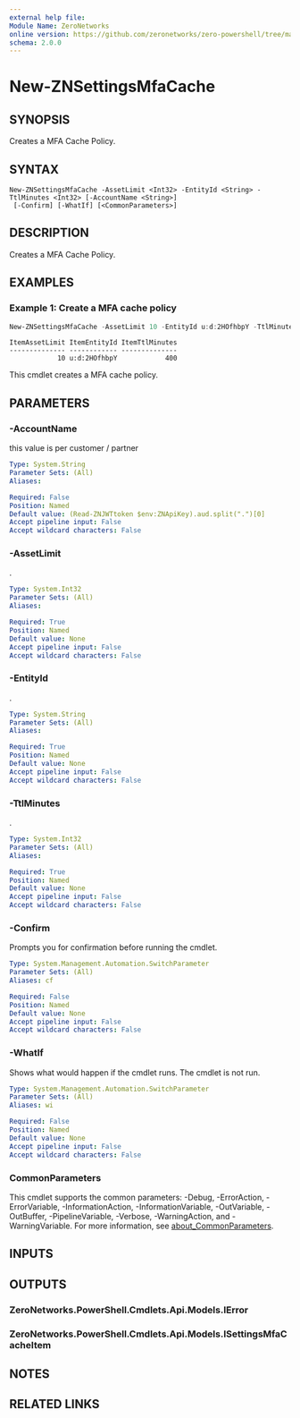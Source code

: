 ```yaml
---
external help file:
Module Name: ZeroNetworks
online version: https://github.com/zeronetworks/zero-powershell/tree/master/src/help/zeronetworks/new-znsettingsmfacache
schema: 2.0.0
---
```


# New-ZNSettingsMfaCache

## SYNOPSIS
Creates a MFA Cache Policy.

## SYNTAX

```
New-ZNSettingsMfaCache -AssetLimit <Int32> -EntityId <String> -TtlMinutes <Int32> [-AccountName <String>]
 [-Confirm] [-WhatIf] [<CommonParameters>]
```

## DESCRIPTION
Creates a MFA Cache Policy.

## EXAMPLES

### Example 1: Create a MFA cache policy
```powershell
New-ZNSettingsMfaCache -AssetLimit 10 -EntityId u:d:2HOfhbpY -TtlMinutes 400
```

```output
ItemAssetLimit ItemEntityId ItemTtlMinutes
-------------- ------------ --------------
            10 u:d:2HOfhbpY            400
```

This cmdlet creates a MFA cache policy.

## PARAMETERS

### -AccountName
this value is per customer / partner

```yaml
Type: System.String
Parameter Sets: (All)
Aliases:

Required: False
Position: Named
Default value: (Read-ZNJWTtoken $env:ZNApiKey).aud.split(".")[0]
Accept pipeline input: False
Accept wildcard characters: False
```

### -AssetLimit
.

```yaml
Type: System.Int32
Parameter Sets: (All)
Aliases:

Required: True
Position: Named
Default value: None
Accept pipeline input: False
Accept wildcard characters: False
```

### -EntityId
.

```yaml
Type: System.String
Parameter Sets: (All)
Aliases:

Required: True
Position: Named
Default value: None
Accept pipeline input: False
Accept wildcard characters: False
```

### -TtlMinutes
.

```yaml
Type: System.Int32
Parameter Sets: (All)
Aliases:

Required: True
Position: Named
Default value: None
Accept pipeline input: False
Accept wildcard characters: False
```

### -Confirm
Prompts you for confirmation before running the cmdlet.

```yaml
Type: System.Management.Automation.SwitchParameter
Parameter Sets: (All)
Aliases: cf

Required: False
Position: Named
Default value: None
Accept pipeline input: False
Accept wildcard characters: False
```

### -WhatIf
Shows what would happen if the cmdlet runs.
The cmdlet is not run.

```yaml
Type: System.Management.Automation.SwitchParameter
Parameter Sets: (All)
Aliases: wi

Required: False
Position: Named
Default value: None
Accept pipeline input: False
Accept wildcard characters: False
```

### CommonParameters
This cmdlet supports the common parameters: -Debug, -ErrorAction, -ErrorVariable, -InformationAction, -InformationVariable, -OutVariable, -OutBuffer, -PipelineVariable, -Verbose, -WarningAction, and -WarningVariable. For more information, see [about_CommonParameters](http://go.microsoft.com/fwlink/?LinkID=113216).

## INPUTS

## OUTPUTS

### ZeroNetworks.PowerShell.Cmdlets.Api.Models.IError

### ZeroNetworks.PowerShell.Cmdlets.Api.Models.ISettingsMfaCacheItem

## NOTES

## RELATED LINKS

